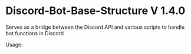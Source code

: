# Discord-Bot-Base-Structure V 1.4.0
Serves as a bridge between the Discord API and various scripts to handle bot functions in Discord

Usage:

